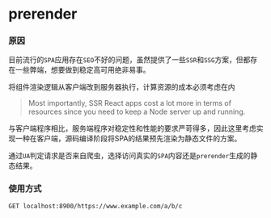 # prerender

### 原因
目前流行的`SPA`应用存在`SEO`不好的问题，虽然提供了一些`SSR`和`SSG`方案，但都存在一些弊端，想要做到稳定高可用绝非易事。

将组件渲染逻辑从客户端改到服务器执行，计算资源的成本必须考虑在内

> Most importantly, SSR React apps cost a lot more in terms of resources since you need to keep a Node server up and running.

与客户端程序相比，服务端程序对稳定性和性能的要求严苛得多，因此这里考虑实现一种在客户端，源码编译阶段将SPA的结果预先渲染为静态文件的方案。

通过`UA`判定请求是否来自爬虫，选择访问真实的`SPA`内容还是`prerender`生成的静态结果。

### 使用方式

```
GET localhost:8900/https://www.example.com/a/b/c
```
